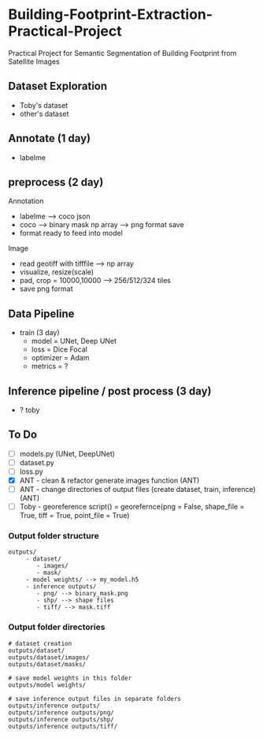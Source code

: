 # Building-Footprint-Extraction-Practical-Project
Practical Project for Semantic Segmentation of Building Footprint from Satellite Images

## Dataset Exploration
- Toby's dataset
- other's dataset

## Annotate (1 day)
- labelme

## preprocess (2 day)
Annotation
- labelme --> coco json
- coco --> binary mask np array --> png format save
- format ready to feed into model

Image
- read geotiff with tifffile --> np array
- visualize, resize(scale)
- pad, crop = 10000,10000 --> 256/512/324 tiles
- save png format

## Data Pipeline
- train (3 day)
	- model = UNet, Deep UNet
	- loss = Dice Focal
	- optimizer = Adam
	- metrics = ?

## Inference pipeline / post process (3 day)
- ?
toby

## To Do
- [ ] models.py (UNet, DeepUNet)
- [ ] dataset.py
- [ ] loss.py
- [x] ANT - clean & refactor generate images function (ANT)
- [ ] ANT - change directories of output files (create dataset, train, inference) (ANT)
- [ ] Toby - georeference script() = georefernce(png = False, shape_file = True, tiff = True, point_file = True)

### Output folder structure
	outputs/
	     - dataset/
	        - images/
	        - mask/		
	     - model weights/ --> my_model.h5
	     - inference outputs/
	        - png/ --> binary_mask.png
	        - shp/ --> shape files
	        - tiff/ --> mask.tiff

### Output folder directories
```
# dataset creation
outputs/dataset/
outputs/dataset/images/
outputs/dataset/masks/

# save model weights in this folder
outputs/model weights/

# save inference output files in separate folders
outputs/inference outputs/
outputs/inference outputs/png/
outputs/inference outputs/shp/
outputs/inference outputs/tiff/
```
